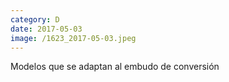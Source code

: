 ```yaml
--- 
category: D 
date: 2017-05-03 
image: /1623_2017-05-03.jpeg 
--- 
```


Modelos que se adaptan al embudo de conversión